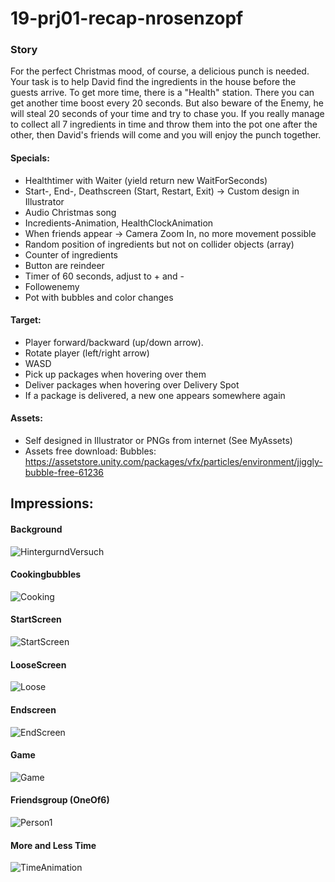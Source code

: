 # 19-prj01-recap-nrosenzopf
 
### Story
For the perfect Christmas mood, of course, a delicious punch is needed. Your task is to help David find the ingredients in the house before the guests arrive. To get more time, there is a "Health" station. There you can get another time boost every 20 seconds. But also beware of the Enemy, he will steal 20 seconds of your time and try to chase you.
If you really manage to collect all 7 ingredients in time and throw them into the pot one after the other, then David's friends will come and you will enjoy the punch together.

#### Specials:
- Healthtimer with Waiter (yield return new WaitForSeconds)
- Start-, End-, Deathscreen (Start, Restart, Exit) -> Custom design in Illustrator
- Audio Christmas song
- Incredients-Animation, HealthClockAnimation
- When friends appear -> Camera Zoom In, no more movement possible
- Random position of ingredients but not on collider objects (array)
- Counter of ingredients
- Button are reindeer
- Timer of 60 seconds, adjust to + and -
- Followenemy
- Pot with bubbles and color changes

#### Target:
- Player forward/backward (up/down arrow).
- Rotate player (left/right arrow)
- WASD
- Pick up packages when hovering over them
- Deliver packages when hovering over Delivery Spot
- If a package is delivered, a new one appears somewhere again

#### Assets:
- Self designed in Illustrator or PNGs from internet (See MyAssets)
- Assets free download: Bubbles: https://assetstore.unity.com/packages/vfx/particles/environment/jiggly-bubble-free-61236

## Impressions:
#### Background
![HintergurndVersuch](https://user-images.githubusercontent.com/72389468/211096622-8c41325e-f3fb-49b9-9095-fb6e24da1a87.png)

#### Cookingbubbles
![Cooking](https://user-images.githubusercontent.com/72389468/211098062-17a9cc25-84bc-49a1-9735-c832b3f2f716.JPG)

#### StartScreen
![StartScreen](https://user-images.githubusercontent.com/72389468/211096604-f682252a-012a-4199-87c5-307403abc0c0.png)

#### LooseScreen
![Loose](https://user-images.githubusercontent.com/72389468/211096600-2d1b480a-7210-4075-8804-e90b75e35109.png)

#### Endscreen
![EndScreen](https://user-images.githubusercontent.com/72389468/211096612-b41c1140-de8a-408f-9dff-a0b473bd57b2.png)

#### Game
![Game](https://user-images.githubusercontent.com/72389468/211097336-83a5b90d-f20f-4a36-ad22-492b52c87b47.JPG)

#### Friendsgroup (OneOf6)
![Person1](https://user-images.githubusercontent.com/72389468/211097411-ca615d51-b5d2-44fe-a4e5-58165229ec6f.png)

#### More and Less Time
![TimeAnimation](https://user-images.githubusercontent.com/72389468/211098123-122a2d41-f0c9-40e6-9aa1-0f8dc9b4b6ac.JPG)

